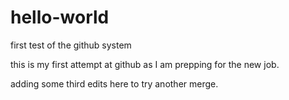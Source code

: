 # hello-world
first test of the github system

this is my first attempt at github as I am prepping for the new job.

adding some third edits here to try another merge.
